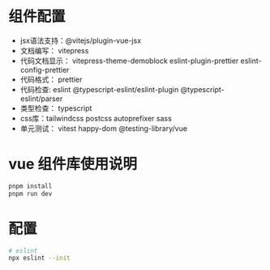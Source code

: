 <style>

:root {
     --vp-c-brand-dark: #535bf2;
}


html.dark {
   --vp-c-brand-dark: #535bf2;
}
</style>

# 组件配置

- jsx语法支持：@vitejs/plugin-vue-jsx
- 文档编写： vitepress
- 代码文档显示： vitepress-theme-demoblock eslint-plugin-prettier eslint-config-prettier
- 代码格式： prettier
- 代码检查: eslint @typescript-eslint/eslint-plugin @typescript-eslint/parser
- 类型检查： typescript
- css库：tailwindcss postcss autoprefixer sass
- 单元测试： vitest happy-dom @testing-library/vue

# vue 组件库使用说明

```bash
pnpm install
pnpm run dev
```

# 配置

```bash
# eslint
npx eslint --init
```
